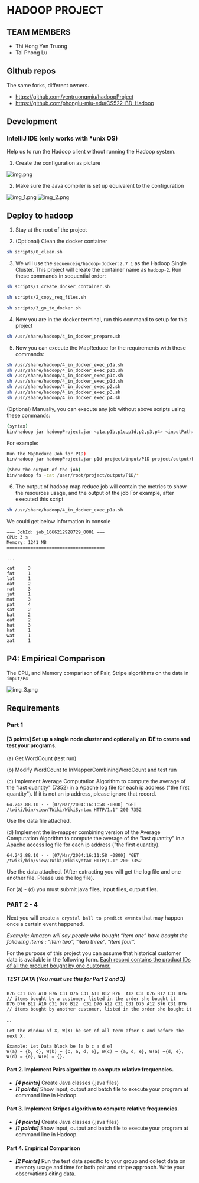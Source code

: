# HADOOP PROJECT

## TEAM MEMBERS

- Thi Hong Yen Truong
- Tai Phong Lu

## Github repos
The same forks, different owners.

- https://github.com/yentruongmiu/hadoopProject
- https://github.com/phonglu-miu-edu/CS522-BD-Hadoop

## Development

### IntelliJ IDE (only works with *unix OS)

Help us to run the Hadoop client without running the Hadoop system.

1. Create the configuration as picture

![img.png](img.png)

2. Make sure the Java compiler is set up equivalent to the configuration

![img_1.png](img_1.png)
![img_2.png](img_2.png)

## Deploy to hadoop

1. Stay at the root of the project

2. (Optional) Clean the docker container
```bash
sh scripts/0_clean.sh
```

3. We will use the `sequenceiq/hadoop-docker:2.7.1` as the Hadoop Single Cluster. 
This project will create the container name as `hadoop-2`.
Run these commands in sequential order:
```bash
sh scripts/1_create_docker_container.sh

sh scripts/2_copy_req_files.sh

sh scripts/3_go_to_docker.sh
```

4. Now you are in the docker terminal, run this command to setup for this project
```bash
sh /usr/share/hadoop/4_in_docker_prepare.sh
```

5. Now you can execute the MapReduce for the requirements with these commands:
```bash
sh /usr/share/hadoop/4_in_docker_exec_p1a.sh
sh /usr/share/hadoop/4_in_docker_exec_p1b.sh
sh /usr/share/hadoop/4_in_docker_exec_p1c.sh
sh /usr/share/hadoop/4_in_docker_exec_p1d.sh
sh /usr/share/hadoop/4_in_docker_exec_p2.sh
sh /usr/share/hadoop/4_in_docker_exec_p3.sh
sh /usr/share/hadoop/4_in_docker_exec_p4.sh
```

(Optional)
Manually, you can execute any job without above scripts using these commands:
```bash
(syntax)
bin/hadoop jar hadoopProject.jar <p1a,p1b,p1c,p1d,p2,p3,p4> <inputPath> <outputPath> [<numReducers>]
```

For example:
```bash
Run the MapReduce Job for P1D)
bin/hadoop jar hadoopProject.jar p1d project/input/P1D project/output/P1D

(Show the output of the job)
bin/hadoop fs -cat /user/root/project/output/P1D/*
```


6. The output of hadoop map reduce job will contain the metrics to show the resources usage, and the output of the job
For example, after executed this script
```bash
sh /usr/share/hadoop/4_in_docker_exec_p1a.sh
```

We could get below information in console
```
=== JobId: job_1666212928729_0001 ===
CPU: 3 s
Memory: 1241 MB
=====================================

...

cat     3
fat     1
lat     1
oat     2
rat     3
jat     1
mat     3
pat     4
sat     2
bat     2
eat     2
hat     3
kat     1
wat     1
zat     1
```

## P4: Empirical Comparison
The CPU, and Memory comparison of Pair, Stripe algorithms on the data in `input/P4` 

![img_3.png](img_3.png)
## Requirements

### Part 1

#### [3 points] Set up a single node cluster and optionally an IDE to create and test your programs.

(a) Get WordCount (test run)

(b) Modify WordCount to InMapperCombiningWordCount and test run

(c) Implement Average Computation Algorithm to compute the average of the "last quantity" (7352) in a Apache log file for each ip address ("the first quantity"). If it is not an ip address, please ignore that record.

```
64.242.88.10 - - [07/Mar/2004:16:1:58 -0800] "GET /twiki/bin/view/TWiki/WikiSyntax HTTP/1.1" 200 7352
```
Use the data file attached.

(d) Implement the in-mapper combining version of the Average Computation Algorithm to compute the average of the "last quantity" in a Apache access log file for each ip address ("the first quantity).

```
64.242.88.10 - - [07/Mar/2004:16:11:58 -0800] "GET /twiki/bin/view/TWiki/WikiSyntax HTTP/1.1" 200 7352
```
Use the data attached.   (After extracting you will get the log file and one another file. Please use the log file).

For (a) - (d) you must submit java files, input files, output files.

### PART 2 - 4

Next you will create `a crystal ball to predict events` that may happen once a certain event happened.

_Example: Amazon will say people who bought “item one” have bought the following items : “item two”, “item three”, “item four”._

For the purpose of this project you can assume that historical customer data is available in the following form. <u>Each record contains the product IDs of all the product bought by one customer.</u>

##### TEST DATA (You must use this for Part 2 and 3)
```
B76 C31 D76 A10 B76 C31 D76 C31 A10 B12 B76  A12 C31 D76 B12 C31 D76    // items bought by a customer, listed in the order she bought it
D76 D76 B12 A10 C31 D76 B12  C31 D76 A12 C31 C31 D76 A12 B76 C31 D76  // items bought by another customer, listed in the order she bought it
```
...
```
Let the Window of X, W(X) be set of all term after X and before the next X.

Example: Let Data block be [a b c a d e]
W(a) = {b, c}, W(b) = {c, a, d, e}, W(c) = {a, d, e}, W(a) ={d, e}, W(d) = {e}, W(e) = {}.
```

#### Part 2. Implement Pairs algorithm to compute relative frequencies.

- **_[4 points]_** Create Java classes (.java files)
- **_[1 points]_** Show input, output and batch file to execute your program at command line in Hadoop.

#### Part 3. Implement Stripes algorithm to compute relative frequencies.

- **_[4 points]_** Create Java classes (.java files)
- **_[1 points]_** Show input, output and batch file to execute your program at command line in Hadoop.

#### Part 4. Empirical Comparison

- **_[2 Points]_** Run the test data specific to your group and collect data on memory usage and time for both pair and stripe approach. Write your observations citing data.
